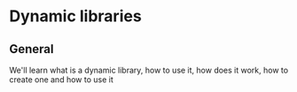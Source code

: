 <h1>Dynamic libraries</h1>
<h2>General</h2>
We'll learn what is a dynamic library, how to use it, how does it work, how to create one and how to use it
